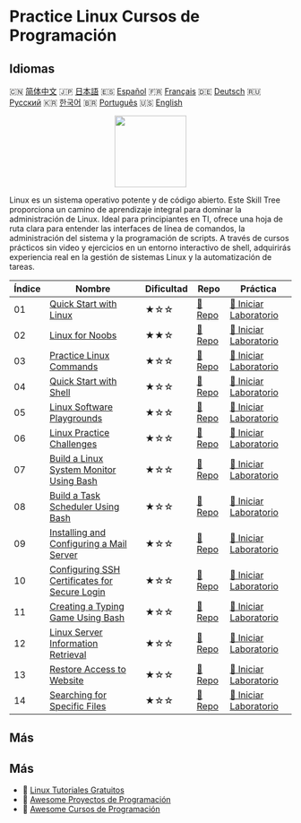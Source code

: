 # Practice Linux Cursos de Programación

## Idiomas

🇨🇳 [简体中文](README_zh.md) 🇯🇵 [日本語](README_ja.md) 🇪🇸 [Español](README_es.md) 🇫🇷 [Français](README_fr.md) 🇩🇪 [Deutsch](README_de.md) 🇷🇺 [Русский](README_ru.md) 🇰🇷 [한국어](README_ko.md) 🇧🇷 [Português](README_pt.md) 🇺🇸 [English](README.md) 

<div align="center">
<img width="128px" src="https://file.labex.io/path/k5LXo5b82pJm.png">
</div>

Linux es un sistema operativo potente y de código abierto. Este Skill Tree proporciona un camino de aprendizaje integral para dominar la administración de Linux. Ideal para principiantes en TI, ofrece una hoja de ruta clara para entender las interfaces de línea de comandos, la administración del sistema y la programación de scripts. A través de cursos prácticos sin video y ejercicios en un entorno interactivo de shell, adquirirás experiencia real en la gestión de sistemas Linux y la automatización de tareas.

|   Índice | Nombre                                                                                                                   | Dificultad   | Repo                                                                                      | Práctica                                                                                               |
|----------|--------------------------------------------------------------------------------------------------------------------------|--------------|-------------------------------------------------------------------------------------------|--------------------------------------------------------------------------------------------------------|
|       01 | [Quick Start with Linux](https://labex.io/es/courses/quick-start-with-linux)                                             | ★☆☆          | [🔗 Repo](https://github.com/labex-labs/quick-start-with-linux)                           | [🚀 Iniciar Laboratorio](https://labex.io/es/courses/quick-start-with-linux)                           |
|       02 | [Linux for Noobs](https://labex.io/es/courses/linux-for-noobs)                                                           | ★★☆          | [🔗 Repo](https://github.com/labex-labs/linux-for-noobs)                                  | [🚀 Iniciar Laboratorio](https://labex.io/es/courses/linux-for-noobs)                                  |
|       03 | [Practice Linux Commands](https://labex.io/es/courses/linux-basic-commands-practice-online)                              | ★☆☆          | [🔗 Repo](https://github.com/labex-labs/linux-basic-commands-practice-online)             | [🚀 Iniciar Laboratorio](https://labex.io/es/courses/linux-basic-commands-practice-online)             |
|       04 | [Quick Start with Shell](https://labex.io/es/courses/quick-start-with-shell)                                             | ★☆☆          | [🔗 Repo](https://github.com/labex-labs/quick-start-with-shell)                           | [🚀 Iniciar Laboratorio](https://labex.io/es/courses/quick-start-with-shell)                           |
|       05 | [Linux Software Playgrounds](https://labex.io/es/courses/linux-software-playgrounds)                                     | ★☆☆          | [🔗 Repo](https://github.com/labex-labs/linux-software-playgrounds)                       | [🚀 Iniciar Laboratorio](https://labex.io/es/courses/linux-software-playgrounds)                       |
|       06 | [Linux Practice Challenges](https://labex.io/es/courses/linux-practice-challenges)                                       | ★☆☆          | [🔗 Repo](https://github.com/labex-labs/linux-practice-challenges)                        | [🚀 Iniciar Laboratorio](https://labex.io/es/courses/linux-practice-challenges)                        |
|       07 | [Build a Linux System Monitor Using Bash](https://labex.io/es/courses/project-build-a-linux-system-monitor-using-bash)   | ★☆☆          | [🔗 Repo](https://github.com/labex-labs/project-build-a-linux-system-monitor-using-bash)  | [🚀 Iniciar Laboratorio](https://labex.io/es/courses/project-build-a-linux-system-monitor-using-bash)  |
|       08 | [Build a Task Scheduler Using Bash](https://labex.io/es/courses/project-build-a-task-scheduler-using-bash)               | ★☆☆          | [🔗 Repo](https://github.com/labex-labs/project-build-a-task-scheduler-using-bash)        | [🚀 Iniciar Laboratorio](https://labex.io/es/courses/project-build-a-task-scheduler-using-bash)        |
|       09 | [Installing and Configuring a Mail Server](https://labex.io/es/courses/project-installing-and-configuring-a-mail-server) | ★☆☆          | [🔗 Repo](https://github.com/labex-labs/project-installing-and-configuring-a-mail-server) | [🚀 Iniciar Laboratorio](https://labex.io/es/courses/project-installing-and-configuring-a-mail-server) |
|       10 | [Configuring SSH Certificates for Secure Login](https://labex.io/es/courses/project-certificate-configuration)           | ★☆☆          | [🔗 Repo](https://github.com/labex-labs/project-certificate-configuration)                | [🚀 Iniciar Laboratorio](https://labex.io/es/courses/project-certificate-configuration)                |
|       11 | [Creating a Typing Game Using Bash](https://labex.io/es/courses/project-creating-a-typing-game-using-bash)               | ★☆☆          | [🔗 Repo](https://github.com/labex-labs/project-creating-a-typing-game-using-bash)        | [🚀 Iniciar Laboratorio](https://labex.io/es/courses/project-creating-a-typing-game-using-bash)        |
|       12 | [Linux Server Information Retrieval](https://labex.io/es/courses/project-get-system-information)                         | ★☆☆          | [🔗 Repo](https://github.com/labex-labs/project-get-system-information)                   | [🚀 Iniciar Laboratorio](https://labex.io/es/courses/project-get-system-information)                   |
|       13 | [Restore Access to Website](https://labex.io/es/courses/project-restore-access-to-website)                               | ★☆☆          | [🔗 Repo](https://github.com/labex-labs/project-restore-access-to-website)                | [🚀 Iniciar Laboratorio](https://labex.io/es/courses/project-restore-access-to-website)                |
|       14 | [Searching for Specific Files](https://labex.io/es/courses/project-searching-for-specific-files)                         | ★☆☆          | [🔗 Repo](https://github.com/labex-labs/project-searching-for-specific-files)             | [🚀 Iniciar Laboratorio](https://labex.io/es/courses/project-searching-for-specific-files)             |

## Más



## Más

- 🔗 [Linux Tutoriales Gratuitos](https://github.com/labex-labs/linux-free-tutorials)
- 🔗 [Awesome Proyectos de Programación](https://github.com/labex-labs/awesome-programming-projects)
- 🔗 [Awesome Cursos de Programación](https://github.com/labex-labs/awesome-programming-courses)

